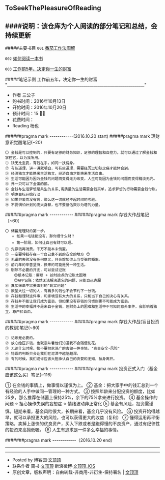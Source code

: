 ## ToSeekThePleasureOfReading

####说明：该仓库为个人阅读的部分笔记和总结，会持续更新
-------
#####主要书目
`001`  [番茄工作法图解](https://book.douban.com/subject/5916234/)

`002`  [如何阅读一本书](https://book.douban.com/subject/1013208/)

`003` [工作前5年，决定你一生的财富](https://book.douban.com/subject/26590267/)

#####笔记示例
							工作前五年，决定你一生的财富
"______________________________________________________________________"

 * 作者 三公子
 * 购书时间：2016年10月13日
 * 开始时间：2016年10月20日
 * 预计时间：15 🍅⏰
 * 花费时间：
 * Reading 杨也

######pragma mark ------------(2016.10.20 start)
#####pragma mark 理财意识觉醒笔记(~20)

    〇 金钱是可以控制的，只要有足够的财务知识，足够的理智和自控力，就可以通过了解金钱和掌控它，以为我所用。
    ① 钱无比重要，有钱在手，如同一技傍身。
    ② 有些道理，讲一讲就明白，可有些道理，需要经历过切肤之痛才能体会到。
    ③ 经济独立才能换来生活独立，经济自由才能换来生活自由。
    ④ 生活可能因为因为金钱的问题而变得无力改变，人生可能因为金钱的问题而变得黯淡无光。
    ⑤ 养一只可以下金蛋的鹅。
    ⑥ 金钱与生活梦想是共生的关系,高质量的生活需要金钱买单，追求梦想的行动需要金钱付账。
    ⑦ 明确目标开始行动
    ⑧ 如果只爱而没有钱，那么这一切就经不起时间的考验。
    ⑨ 不要惧怕计划的庞大身躯，也不要低估聚沙为塔的力量。


######pragma mark ------------
######pragma mark 存钱大作战笔记（~60）

    〇 储蓄是理财的第一步。
       ⭐️ 如果一毛钱都没有，那你理什么财？
       ⭐️ 第一阶段，如何让自己有财可以理。
    ① 先存钱再消费，千万不能本末倒置。
    ② 一定要将钱存在一个自己拿不到的安全的地方 😊
    ③ 无谓的失败没有任何意义，只会增加你上当受骗的概率。
    ④ 前几年的辛苦坚持，换来的可能是另一种生活。
    ⑤ 剔除不必要的开支，可以尝试记账
     	😊纸本记账：麻烦 + 按时按点的记账太困难
     	😊APP记账：依然无法解决遗忘的问题，只能自己克服
    ⑥ 真实账单中需要面对的"现实问题"
    ⑦ 欲望大过一切的人，有再多的钱也不会节约下一分钱。
    ⑧ 存钱和理财这件事，和家境没有太大的关系，只和当下自己的决心有关系。
    ⑨ 存钱并不能让我们成为富翁，但如果没有存钱的习惯则更不可能成为富翁。
    ⑩ 生活中的幸福并不是来自于金钱，但财务上的困难和生活中不可知的意外事件，会影响着独立、尊严和自由。

######pragma mark ------------
######pragma mark 存钱大作战(盲目投资的教训)笔记(~80)

    ① 记账是必要的。
    ② 放心给压岁钱，也就意味着他们知道我不会随便乱花。
    ③ 无论什么时候，都不要倾家荡产的去做一件事情。"资金安全-风险"
    ④ 错误的判断只会让我们在泥潭中越陷越深。
    ⑤ 有的时候，我们或许应该大胆承认自己的贪婪和无知，抽身离开。


######pragma mark ------------
######pragma mark 投资正式入门（基金应该这么买）笔记(~116)

 ① 在金钱的事情上，做事情以谨慎为上。
 ② 基金：把大家手中的钱汇总到一个有经验的人手中做同一管理的一种方式。
 ③ 按照年龄来分配投资的额度，比如25岁，那么推荐在储蓄上保持25%，余下的75%拿来进行投资。
 ④ 基金操作的问题
    ⭐️ 担心操作失误的妄想症
    ⭐️ 情绪波动非正常化
 ⑤ 基金有风险，投资需谨慎。短期来看，基金风险很大，长期来看，基金几乎没有风险。
 ⑥ 投资开始得越早，就可以承担更大的风险，也可以获得更大的收益（复利）
 ⑦ 懂得运用再平衡策略，卖掉上涨快的优良资产，买入下跌或者是跑得慢的不良资产，通过有纪律性的投资来高抛低吸。
 ⑧ 人生有追求是一件多么幸福的事情。

#######pragma mark ------------（2016.10.20 end）


























-------
-------

- Posted by 博客园·[文顶顶](http://www.cnblogs.com/wendingding/)
- 联系作者 简书·[文顶顶](http://www.jianshu.com/users/c5703017b9f5/latest_articleshttp://www.jianshu.com/users/c5703017b9f5/latest_articles) 新浪微博·[文顶顶_iOS](http://weibo.com/p/1005053800117445/home?from=page_100505&mod=TAB#place)
- 原创文章，版权声明：自由转载-非商用-非衍生-保持署名 | [文顶顶](http://www.cnblogs.com/wendingding/)